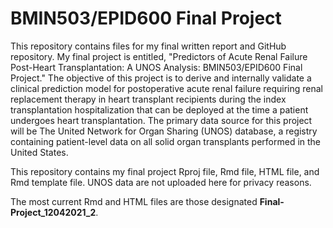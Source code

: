 # BMIN503/EPID600 Final Project

This repository contains files for my final written report and GitHub repository. My final project is entitled, "Predictors of Acute Renal Failure Post-Heart Transplantation: A UNOS Analysis: BMIN503/EPID600 Final Project." The objective of this project is to derive and internally validate a clinical prediction model for postoperative acute renal failure requiring renal replacement therapy in heart transplant recipients during the index transplantation hospitalization that can be deployed at the time a patient undergoes heart transplantation. The primary data source for this project will be The United Network for Organ Sharing (UNOS) database, a registry containing patient-level data on all solid organ transplants performed in the United States. 

This repository contains my final project Rproj file, Rmd file, HTML file, and Rmd template file. UNOS data are not uploaded here for privacy reasons.

The most current Rmd and HTML files are those designated **Final-Project_12042021_2**.